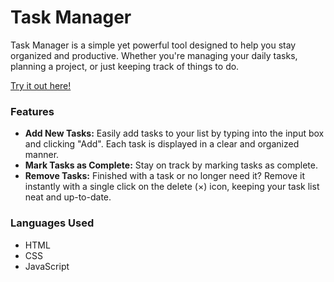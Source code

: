 # Task Manager

Task Manager is a simple yet powerful tool designed to help you stay organized and productive. Whether you're managing your daily tasks, planning a project, or just keeping track of things to do. 

[Try it out here!](https://mehendisil2004.github.io/Task_Manager/)

### Features
- __Add New Tasks:__ Easily add tasks to your list by typing into the input box and clicking "Add". Each task is displayed in a clear and organized manner.
- __Mark Tasks as Complete:__ Stay on track by marking tasks as complete.
- __Remove Tasks:__ Finished with a task or no longer need it? Remove it instantly with a single click on the delete (×) icon, keeping your task list neat and up-to-date.

### Languages Used
- HTML
- CSS
- JavaScript
